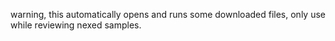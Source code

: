 warning, this automatically opens and runs some downloaded files, only use while reviewing nexed samples.

